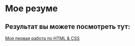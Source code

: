 # Мое резуме

## Результат вы можете посмотреть тут:

[Моя первая работа по HTML & CSS](https://serg310583.github.io/resume/resume.html)
